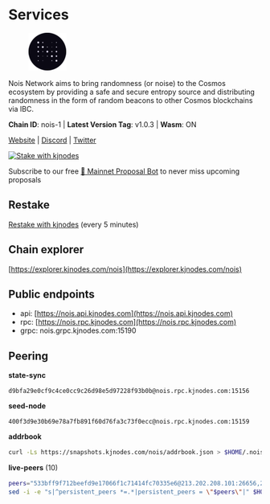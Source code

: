# Services

<figure><img src="https://raw.githubusercontent.com/kj89/cosmos-images/main/logos/nois.png" alt=""><figcaption></figcaption></figure>

Nois Network aims to bring randomness (or noise)  to the Cosmos ecosystem by providing a safe and  secure entropy source and distributing randomness  in the form of random beacons to other Cosmos blockchains via IBC.

**Chain ID**: nois-1 | **Latest Version Tag**: v1.0.3 | **Wasm**: ON

[Website](https://nois.network) | [Discord](https://discord.gg/dHdpwtEb6F) | [Twitter](https://twitter.com/NoisRNG)

[![Stake with kjnodes](https://i.ibb.co/cr44Q8j/button-stake-with-kjnodes.png)](https://restake.app/nois/noisvaloper1fe7ju873fkknmfrmytaft93y5rlf0xcrqtp39k)

Subscribe to our free [🤖 Mainnet Proposal Bot](https://t.me/kjnodes_proposal_bot) to never miss upcoming proposals

## Restake

[Restake with kjnodes](https://restake.app/nois/noisvaloper1fe7ju873fkknmfrmytaft93y5rlf0xcrqtp39k) (every 5 minutes)
## Chain explorer
[https://explorer.kjnodes.com/nois](https://explorer.kjnodes.com/nois)

## Public endpoints

* api: [https://nois.api.kjnodes.com](https://nois.api.kjnodes.com)
* rpc: [https://nois.rpc.kjnodes.com](https://nois.rpc.kjnodes.com)
* grpc: nois.grpc.kjnodes.com:15190

## Peering

**state-sync**

```text
d9bfa29e0cf9c4ce0cc9c26d98e5d97228f93b0b@nois.rpc.kjnodes.com:15156
```

**seed-node**

```text
400f3d9e30b69e78a7fb891f60d76fa3c73f0ecc@nois.rpc.kjnodes.com:15159
```

**addrbook**
```bash
curl -Ls https://snapshots.kjnodes.com/nois/addrbook.json > $HOME/.noisd/config/addrbook.json
```

**live-peers** (10)
```bash
peers="533bff9f712beefd9e17066f1c71414fc70335e6@213.202.208.101:26656,288e7a14ccac3cdc1d8ab20335d4c48edf5930f2@84.46.250.136:17356,ed0cce5194ebefdf2f4d9301efc9a12101c35aa2@57.128.163.232:26656,d9bfa29e0cf9c4ce0cc9c26d98e5d97228f93b0b@65.109.88.38:15156,3c5926d0b4b8750f16f6495063e6d762b2556d1e@65.21.122.47:27656,83e530ade685efa61579eccd9f990462cd0ff36e@5.189.157.124:21656,732fe2553e152d37b29653ee07324fdbfd5ef961@95.217.200.26:36656,2399460cc55107cea1ab9d5249f0305c1eff081c@38.146.3.181:17356,763f4cd38f0685616b6657d9a34c1cdbf01ca90c@212.23.222.109:26456,ad53e98a88aa0c6f724b457ad6575b83c5f4a02b@167.235.15.19:30656"
sed -i -e "s|^persistent_peers *=.*|persistent_peers = \"$peers\"|" $HOME/.noisd/config/config.toml
```
